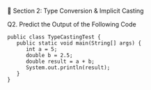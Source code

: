 🔹 Section 2: Type Conversion & Implicit Casting

Q2. Predict the Output of the Following Code

```jshelllanguage
public class TypeCastingTest {
   public static void main(String[] args) {
      int a = 5;
      double b = 2.5;
      double result = a + b;
      System.out.println(result);
   }
}
```